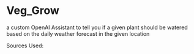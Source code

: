 # Veg_Grow
a custom OpenAI Assistant to tell you if a given plant should be watered based on the daily weather forecast in the given location

Sources Used:


